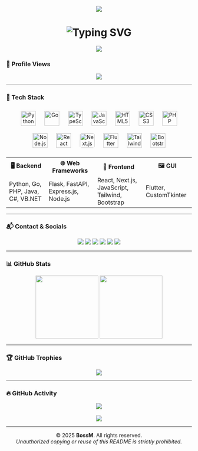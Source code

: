 <!-- GitHub Profile README: Mark31-dev -->

<!-- 🌐 Custom Glitch Header Banner -->
<p align="center">
  <img src="https://capsule-render.vercel.app/api?type=waving&color=0f0f0f&height=150&section=header&text=Welcome%20to%20BossM's%20Zone&fontColor=00FFFF&fontSize=28&animation=twinkling" />
</p>

<!-- ✍️ Typing Effect -->
<h1 align="center">
  <img src="https://readme-typing-svg.demolab.com?font=Fira+Code&size=24&duration=3000&pause=1000&color=00F7FF&center=true&width=900&lines=Hi+there%2C+I'm+BossM+%F0%9F%91%8B;Full-Stack+Developer+%7C+Web%2C+API%2C+Automation+%F0%9F%9A%80;Python+%7C+Go+%7C+C%23+%7C+JS%2FTS+%7C+Flutter+%7C+PHP+%7C+C%2B%2B+%7C+VB.NET" alt="Typing SVG" />
</h1>

<!-- 💖 GitHub Sponsor -->
<p align="center">
  <a href="https://github.com/sponsors/Mark31-dev">
    <img src="https://img.shields.io/badge/Sponsor-BossM-E4405F?style=for-the-badge&logo=githubsponsors&logoColor=white" />
  </a>
</p>

### 🧮 Profile Views

<p align="center">
  <img src="https://komarev.com/ghpvc/?username=Mark31-dev&label=Profile+Views&color=brightgreen&style=flat"/>
</p>

---

### 🧠 Tech Stack

<div align="center">

<!-- Animated Skill Icons with Tooltip -->
<p>
  <img title="Python" src="https://cdn.jsdelivr.net/gh/devicons/devicon/icons/python/python-original.svg" height="40" style="margin: 10px;" />
  <img title="Go" src="https://cdn.jsdelivr.net/gh/devicons/devicon/icons/go/go-original.svg" height="40" style="margin: 10px;" />
  <img title="TypeScript" src="https://cdn.jsdelivr.net/gh/devicons/devicon/icons/typescript/typescript-original.svg" height="40" style="margin: 10px;" />
  <img title="JavaScript" src="https://cdn.jsdelivr.net/gh/devicons/devicon/icons/javascript/javascript-original.svg" height="40" style="margin: 10px;" />
  <img title="HTML5" src="https://cdn.jsdelivr.net/gh/devicons/devicon/icons/html5/html5-original.svg" height="40" style="margin: 10px;" />
  <img title="CSS3" src="https://cdn.jsdelivr.net/gh/devicons/devicon/icons/css3/css3-original.svg" height="40" style="margin: 10px;" />
  <img title="PHP" src="https://cdn.jsdelivr.net/gh/devicons/devicon/icons/php/php-original.svg" height="40" style="margin: 10px;" />
  <img title="Node.js" src="https://cdn.jsdelivr.net/gh/devicons/devicon/icons/nodejs/nodejs-original.svg" height="40" style="margin: 10px;" />
  <img title="React" src="https://cdn.jsdelivr.net/gh/devicons/devicon/icons/react/react-original.svg" height="40" style="margin: 10px;" />
  <img title="Next.js" src="https://cdn.jsdelivr.net/gh/devicons/devicon/icons/nextjs/nextjs-original.svg" height="40" style="margin: 10px; background-color:white; border-radius:5px;" />
  <img title="Flutter" src="https://cdn.jsdelivr.net/gh/devicons/devicon/icons/flutter/flutter-original.svg" height="40" style="margin: 10px;" />
  <img title="TailwindCSS" src="https://cdn.jsdelivr.net/gh/devicons/devicon/icons/tailwindcss/tailwindcss-plain.svg" height="40" style="margin: 10px;" />
  <img title="Bootstrap" src="https://cdn.jsdelivr.net/gh/devicons/devicon/icons/bootstrap/bootstrap-original.svg" height="40" style="margin: 10px;" />
</p>

<!-- Tech Table Like Jester -->
<table align="center">
  <tr>
    <th>🖥️ Backend</th>
    <th>🌐 Web Frameworks</th>
    <th>🎨 Frontend</th>
    <th>🖼 GUI</th>
  </tr>
  <tr>
    <td>Python, Go, PHP, Java, C#, VB.NET</td>
    <td>Flask, FastAPI, Express.js, Node.js</td>
    <td>React, Next.js, JavaScript, Tailwind, Bootstrap</td>
    <td>Flutter, CustomTkinter</td>
  </tr>
</table>

</div>

---

### 📬 Contact & Socials

<p align="center">
  <a href="mailto:markherrero.dev@gmail.com"><img src="https://img.shields.io/badge/Gmail-D14836?style=for-the-badge&logo=gmail&logoColor=white"/></a>
  <a href="https://github.com/Mark31-dev"><img src="https://img.shields.io/badge/GitHub-100000?style=for-the-badge&logo=github&logoColor=white"/></a>
  <a href="https://www.youtube.com/@markherrerodev2025"><img src="https://img.shields.io/badge/YouTube-red?style=for-the-badge&logo=youtube&logoColor=white"/></a>
  <a href="https://facebook.com/markherrerodev"><img src="https://img.shields.io/badge/Facebook-1877F2?style=for-the-badge&logo=facebook&logoColor=white"/></a>
  <a href="https://tiktok.com/@bossmdev"><img src="https://img.shields.io/badge/TikTok-black?style=for-the-badge&logo=tiktok&logoColor=white"/></a>
  <a href="https://instagram.com/xxmarkherrero_2025xx"><img src="https://img.shields.io/badge/Instagram-E4405F?style=for-the-badge&logo=instagram&logoColor=white"/></a>
</p>

---

### 📊 GitHub Stats

<p align="center">
  <img src="https://github-readme-stats.vercel.app/api?username=Mark31-dev&show_icons=true&theme=tokyonight&hide_border=true" height="170"/>
  <img src="https://github-readme-stats.vercel.app/api/top-langs/?username=Mark31-dev&layout=compact&theme=tokyonight&hide_border=true" height="170"/>
</p>

---

### 🏆 GitHub Trophies

<p align="center">
  <img src="https://github-profile-trophy.vercel.app/?username=Mark31-dev&theme=onedark&no-frame=true&column=6"/>
</p>

---

### 🔥 GitHub Activity

<p align="center">
  <img src="https://streak-stats.demolab.com/?user=Mark31-dev&theme=tokyonight&hide_border=true"/>
  <br><br>
  <img src="https://github-readme-activity-graph.vercel.app/graph?username=Mark31-dev&theme=github-dark&hide_border=true"/>
</p>

---

<p align="center">
  © 2025 <strong>BossM</strong>. All rights reserved. <br>
  <em>Unauthorized copying or reuse of this README is strictly prohibited.</em>
</p>
